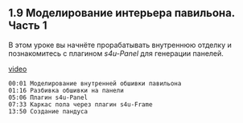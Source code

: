 ## 1.9 Моделирование интерьера павильона. Часть 1

В этом уроке вы начнёте прорабатывать внутреннюю отделку и познакомитесь с плагином _s4u-Panel_ для генерации панелей.

[video](https://player.softculture.cc/embed/online/SKC/SKC_85.27.04_L1-13_Panel_Floor)

``` chapters
00:01 Моделирование внутренней обшивки павильона
01:16 Разбивка обшивки на панели
05:06 Плагин s4u-Panel
07:33 Каркас пола через плагин s4u-Frame
13:50 Создание пандуса
```